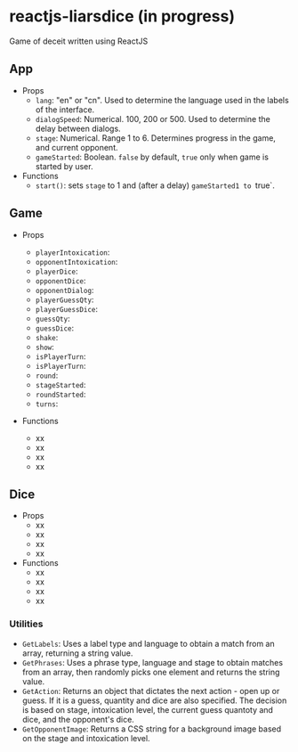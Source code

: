 # reactjs-liarsdice (in progress)
 Game of deceit written using ReactJS

## App
- Props
  - `lang`: "en" or "cn". Used to determine the language used in the labels of the interface.
  - `dialogSpeed`: Numerical. 100, 200 or 500. Used to determine the delay between dialogs.
  - `stage`: Numerical. Range 1 to 6. Determines progress in the game, and current opponent.
  - `gameStarted`: Boolean. `false` by default, `true` only when game is started by user.
- Functions
  - `start()`: sets `stage` to 1 and (after a delay) `gameStarted1 to `true`.

 ## Game
- Props
  - `playerIntoxication`:
  - `opponentIntoxication`: 
  - `playerDice`:
  - `opponentDice`:
  - `opponentDialog`:
  - `playerGuessQty`:
  - `playerGuessDice`:
  - `guessQty`:
  - `guessDice`:
  - `shake`:
  - `show`:
  - `isPlayerTurn`:
  - `isPlayerTurn`:
  - `round`:
  - `stageStarted`:
  - `roundStarted`:
  - `turns`: 

- Functions
  - xx
  - xx
  - xx
  - xx

 ## Dice
- Props
  - xx
  - xx
  - xx
  - xx
- Functions
  - xx
  - xx
  - xx
  - xx

### Utilities
- `GetLabels`: Uses a label type and language to obtain a match from an array, returning a string value.
- `GetPhrases`: Uses a phrase type, language and stage to obtain matches from an array, then randomly picks one element and returns the string value.
- `GetAction`: Returns an object that dictates the next action - open up or guess. If it is a guess, quantity and dice are also specified. The decision is based on stage, intoxication level, the current guess quantoty and dice, and the opponent's dice.
- `GetOpponentImage`: Returns a CSS string for a background image based on the stage and intoxication level.
